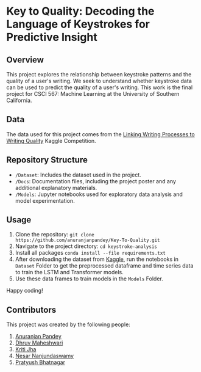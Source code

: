 # Key to Quality: Decoding the Language of Keystrokes for Predictive Insight

## Overview
This project explores the relationship between keystroke patterns and the quality of a user's writing. We seek to understand whether keystroke data can be used to predict the quality of a user's writing. This work is the final project for CSCI 567: Machine Learning at the University of Southern California.

## Data
The data used for this project comes from the [Linking Writing Processes to Writing Quality](https://www.kaggle.com/competitions/linking-writing-processes-to-writing-quality/data) Kaggle Competition. 

## Repository Structure

- `/Dataset`: Includes the dataset used in the project.
- `/Docs`: Documentation files, including the project poster and any additional explanatory materials.
- `/Models`: Jupyter notebooks used for exploratory data analysis and model experimentation.


## Usage

1. Clone the repository: `git clone https://github.com/anuranjanpandey/Key-To-Quality.git`
2. Navigate to the project directory: `cd keystroke-analysis`
3. Install all packages `conda install --file requirements.txt`
3. After downloading the dataset from [Kaggle](https://www.kaggle.com/competitions/linking-writing-processes-to-writing-quality/data), run the notebooks in `Dataset` Folder to get the preprocessed dataframe and time series data to train the LSTM and Transformer models.
4. Use these data frames to train models in the `Models` Folder.



Happy coding!

## Contributors
This project was created by the following people:

1. [Anuranjan Pandey](https://github.com/anuranjanpandey)
2. [Dhruv Maheshwari](https://github.com/18dhruvm)
3. [Kriti Jha](https://github.com/kritijha)
4. [Nesar Nanjundaswamy](https://github.com/nesar97)
5. [Pratyush Bhatnagar](https://github.com/pratyush2303)
